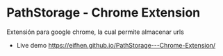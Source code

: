 # PathStorage - Chrome Extension

Extensión para google chrome, la cual permite
almacenar urls

- Live demo https://eifhen.github.io/PathStorage---Chrome-Extension/

